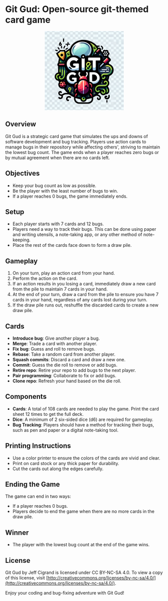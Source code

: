 # Git Gud: Open-source git-themed card game
<p align="center">
  <img src="https://github.com/PeterAlfonsLoch/Git-Gud/blob/main/Git-Gud-Logo.png" width="50%" alt="Git Gud Logo">
</p>

## Overview
Git Gud is a strategic card game that simulates the ups and downs of software development and bug tracking. Players use action cards to manage bugs in their repository while affecting others', striving to maintain the lowest bug count. The game ends when a player reaches zero bugs or by mutual agreement when there are no cards left.

## Objectives
- Keep your bug count as low as possible.
- Be the player with the least number of bugs to win.
- If a player reaches 0 bugs, the game immediately ends.

## Setup
- Each player starts with 7 cards and 12 bugs.
- Players need a way to track their bugs. This can be done using paper and writing utensils, a note-taking app, or any other method of note-keeping.
- Place the rest of the cards face down to form a draw pile.

## Gameplay
1. On your turn, play an action card from your hand.
2. Perform the action on the card.
3. If an action results in you losing a card, immediately draw a new card from the pile to maintain 7 cards in your hand.
4. At the end of your turn, draw a card from the pile to ensure you have 7 cards in your hand, regardless of any cards lost during your turn.
5. If the draw pile runs out, reshuffle the discarded cards to create a new draw pile.

## Cards
- **Introduce bug**: Give another player a bug.
- **Merge**: Trade a card with another player.
- **Fix bug**: Guess and roll to remove bugs.
- **Rebase**: Take a random card from another player.
- **Squash commits**: Discard a card and draw a new one.
- **Commit**: Guess the die roll to remove or add bugs.
- **Retire repo**: Retire your repo to add bugs to the next player.
- **Pair programming**: Collaborate to fix or add bugs.
- **Clone repo**: Refresh your hand based on the die roll.

## Components
- **Cards**: A total of 108 cards are needed to play the game. Print the card sheet 12 times to get the full deck.
- **Dice**: A minimum of 2 six-sided dice (d6) are required for gameplay.
- **Bug Tracking**: Players should have a method for tracking their bugs, such as pen and paper or a digital note-taking tool.

## Printing Instructions
- Use a color printer to ensure the colors of the cards are vivid and clear.
- Print on card stock or any thick paper for durability.
- Cut the cards out along the edges carefully.

## Ending the Game
The game can end in two ways:
- If a player reaches 0 bugs.
- Players decide to end the game when there are no more cards in the draw pile.

## Winner
- The player with the lowest bug count at the end of the game wins.

## License
Git Gud by Jeff Cigrand is licensed under CC BY-NC-SA 4.0. To view a copy of this license, visit [http://creativecommons.org/licenses/by-nc-sa/4.0/](http://creativecommons.org/licenses/by-nc-sa/4.0/).

Enjoy your coding and bug-fixing adventure with Git Gud!
